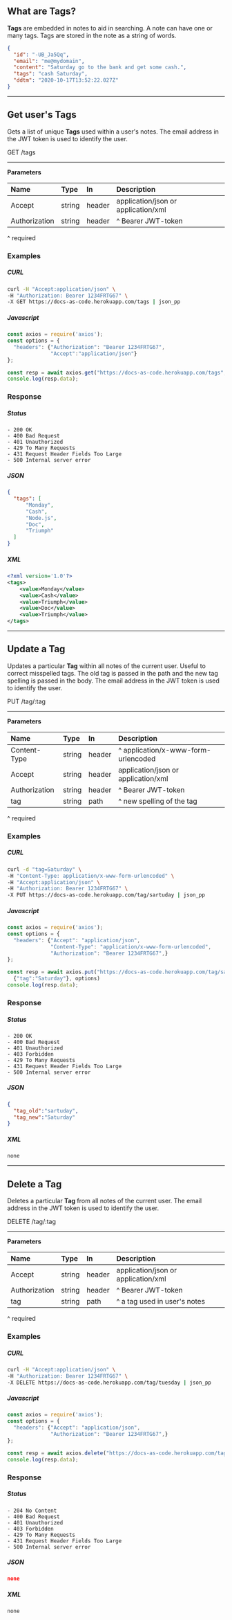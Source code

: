 ## What are Tags?

**Tags** are embedded in notes to aid in searching. A note can have one or many tags. Tags are stored in the note as a string of words.

```json
{
  "id": "-UB_Ja5Qq",
  "email": "me@mydomain",
  "content": "Saturday go to the bank and get some cash.",
  "tags": "cash Saturday",
  "ddtm": "2020-10-17T13:52:22.027Z"
}
```

<!--------------------------------------
GET USER'S TAGS
--------------------------------------->

---

## Get user's Tags

Gets a list of unique **Tags** used within a user's notes. The email address in the JWT token is used to identify the user.

<span class="method get">GET</span> /tags

---

**Parameters**

| Name           | Type    | In     | Description |
| :---           | :---    | :---   | :--- |
| Accept         | string  | header | application/json or application/xml |
| Authorization  | string  | header | ^ Bearer JWT-token |

^ required

### Examples

<!-- tabs:start -->

##### **CURL**

```bash
curl -H "Accept:application/json" \
-H "Authorization: Bearer 1234FRTG67" \
-X GET https://docs-as-code.herokuapp.com/tags | json_pp
```

##### **Javascript**

```javascript
const axios = require('axios');
const options = {
  "headers": {"Authorization": "Bearer 1234FRTG67",
              "Accept":"application/json"}
};

const resp = await axios.get("https://docs-as-code.herokuapp.com/tags", options)
console.log(resp.data);
```
<!-- tabs:end -->

### Response

<!-- tabs:start -->

##### **Status**

```text
- 200 OK
- 400 Bad Request
- 401 Unauthorized
- 429 To Many Requests
- 431 Request Header Fields Too Large
- 500 Internal server error
```

##### **JSON**

```json
{
  "tags": [
      "Monday",
      "Cash",
      "Node.js",
      "Doc",
      "Triumph"
  ]
}
```

##### **XML**

```xml
<?xml version='1.0'?>
<tags>
    <value>Monday</value>
    <value>Cash</value>
    <value>Triumph</value>
    <value>Doc</value>
    <value>Triumph</value>
</tags>
```

<!-- tabs:end -->

<!--------------------------------------
UPDATE A TAG
--------------------------------------->

---

## Update a Tag

Updates a particular **Tag** within all notes of the current user. Useful to correct misspelled tags. The old tag is passed in the path and the new tag spelling is passed in the body. The email address in the JWT token is used to identify the user.

<span class="method put">PUT</span> /tag/:tag

---

**Parameters**

| Name         | Type    | In     | Description |
| :---         | :---    | :---   | :--- |
| Content-Type | string  | header | ^ application/x-www-form-urlencoded |
| Accept       | string  | header | application/json or application/xml |
| Authorization  | string  | header | ^ Bearer JWT-token |
| tag           | string  | path   | ^ new spelling of the tag |

^ required

### Examples

<!-- tabs:start -->

##### **CURL**

```bash
curl -d "tag=Saturday" \
-H "Content-Type: application/x-www-form-urlencoded" \
-H "Accept:application/json" \
-H "Authorization: Bearer 1234FRTG67" \
-X PUT https://docs-as-code.herokuapp.com/tag/sartuday | json_pp
```

##### **Javascript**

```javascript
const axios = require('axios');
const options = {
  "headers": {"Accept": "application/json",
              "Content-Type": "application/x-www-form-urlencoded",
              "Authorization": "Bearer 1234FRTG67",}
};

const resp = await axios.put("https://docs-as-code.herokuapp.com/tag/sartuday", 
  {"tag":"Saturday"}, options)
console.log(resp.data);
```
<!-- tabs:end -->

### Response

<!-- tabs:start -->

##### **Status**

```text
- 200 OK
- 400 Bad Request
- 401 Unauthorized
- 403 Forbidden
- 429 To Many Requests
- 431 Request Header Fields Too Large
- 500 Internal server error
```

##### **JSON**

```json
{
  "tag_old":"sartuday",
  "tag_new":"Saturday"
}
```

##### **XML**

```xml
none
```

<!-- tabs:end -->

<!--------------------------------------
DELETE A TAG
--------------------------------------->

---

## Delete a Tag

Deletes a particular **Tag** from all notes of the current user. The email address in the JWT token is used to identify the user.

<span class="method delete">DELETE</span> /tag/:tag

---

**Parameters**

| Name          | Type    | In     | Description |
| :---          | :---    | :---   | :--- |
| Accept        | string  | header | application/json or application/xml |
| Authorization | string  | header | ^ Bearer JWT-token |
| tag           | string  | path   | ^ a tag used in user's notes |

^ required

### Examples

<!-- tabs:start -->

##### **CURL**

```bash
curl -H "Accept:application/json" \
-H "Authorization: Bearer 1234FRTG67" \
-X DELETE https://docs-as-code.herokuapp.com/tag/tuesday | json_pp
```

##### **Javascript**

```javascript
const axios = require('axios');
const options = {
  "headers": {"Accept": "application/json",
              "Authorization": "Bearer 1234FRTG67",}
};

const resp = await axios.delete("https://docs-as-code.herokuapp.com/tag/tuesday", options)
console.log(resp.data);
```
<!-- tabs:end -->

### Response

<!-- tabs:start -->

##### **Status**

```text
- 204 No Content
- 400 Bad Request
- 401 Unauthorized
- 403 Forbidden
- 429 To Many Requests
- 431 Request Header Fields Too Large
- 500 Internal server error
```

##### **JSON**

```json
none
```

##### **XML**

```xml
none
```

<!-- tabs:end -->
